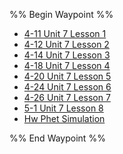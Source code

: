 %% Begin Waypoint %%
- [4-11 Unit 7 Lesson 1](./4-11%20Unit%207%20Lesson%201.md)
- [4-12 Unit 7 Lesson 2](./4-12%20Unit%207%20Lesson%202.md)
- [4-14 Unit 7 Lesson 3](./4-14%20Unit%207%20Lesson%203.md)
- [4-18 Unit 7 Lesson 4](./4-18%20Unit%207%20Lesson%204.md)
- [4-20 Unit 7 Lesson 5](./4-20%20Unit%207%20Lesson%205.md)
- [4-24 Unit 7 Lesson 6](./4-24%20Unit%207%20Lesson%206.md)
- [4-26 Unit 7 Lesson 7](./4-26%20Unit%207%20Lesson%207.md)
- [5-1 Unit 7 Lesson 8](./5-1%20Unit%207%20Lesson%208.md)
- [Hw Phet Simulation](./Hw%20Phet%20Simulation.md)

%% End Waypoint %%